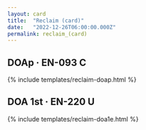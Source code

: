 ```yaml
---
layout: card
title:  "Reclaim (card)"
date:   "2022-12-26T06:00:00.000Z"
permalink: reclaim_(card)
---
```


## DOAp &middot; EN-093 C

{% include templates/reclaim-doap.html %}


## DOA 1st &middot; EN-220 U

{% include templates/reclaim-doa1e.html %}
